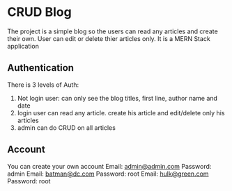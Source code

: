 # CRUD Blog

The project is a simple blog so the users can read any articles and create their own.
User can edit or delete thier articles only.
It is a MERN Stack application

## Authentication

There is 3 levels of Auth:

1. Not login user: can only see the blog titles, first line, author name and date
2. login user can read any article. create his article and edit/delete only his articles
3. admin can do CRUD on all articles

## Account

You can create your own account
Email: admin@admin.com Password: admin
Email: batman@dc.com Password: root
Email: hulk@green.com Password: root
